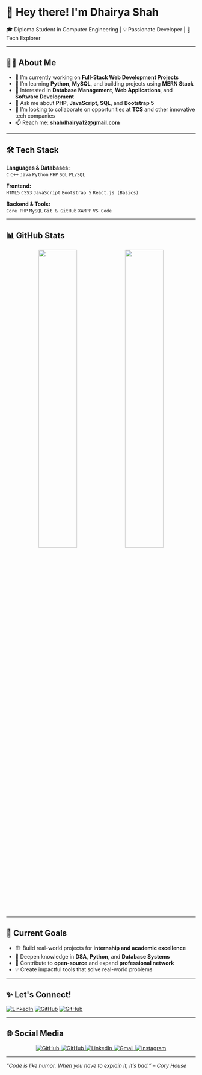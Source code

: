 # 👋 Hey there! I'm Dhairya Shah

🎓 Diploma Student in Computer Engineering | 💡 Passionate Developer | 🚀 Tech Explorer

---

## 👨‍💻 About Me

- 🔭 I’m currently working on **Full-Stack Web Development Projects**
- 🌱 I’m learning **Python**, **MySQL**, and building projects using **MERN Stack**
- 💼 Interested in **Database Management**, **Web Applications**, and **Software Development**
- 💬 Ask me about **PHP**, **JavaScript**, **SQL**, and **Bootstrap 5**
- 🤝 I’m looking to collaborate on opportunities at **TCS** and other innovative tech companies
- 📫 Reach me: **shahdhairya12@gmail.com**

---

## 🛠️ Tech Stack

**Languages & Databases:**  
`C` `C++` `Java` `Python` `PHP` `SQL` `PL/SQL`  

**Frontend:**  
`HTML5` `CSS3` `JavaScript` `Bootstrap 5` `React.js (Basics)`  

**Backend & Tools:**  
`Core PHP` `MySQL` `Git & GitHub` `XAMPP` `VS Code`

---

## 📊 GitHub Stats

<p align="center">
  <img src="https://github-readme-stats.vercel.app/api?username=shahdhairya12&show_icons=true&theme=github_dark" width="45%" />
  <img src="https://github-readme-stats.vercel.app/api/top-langs/?username=shahdhairya12&layout=compact&theme=github_dark" width="45%" />
</p>

---

## 📌 Current Goals

- 🏗️ Build real-world projects for **internship and academic excellence**
- 📘 Deepen knowledge in **DSA**, **Python**, and **Database Systems**
- 🎯 Contribute to **open-source** and expand **professional network**
- 💡 Create impactful tools that solve real-world problems

---

## ✨ Let's Connect!

[![LinkedIn](https://img.shields.io/badge/LinkedIn-blue?style=for-the-badge&logo=linkedin&logoColor=white)](https://www.linkedin.com/in/shahdhairyah/)  [![GitHub](https://img.shields.io/badge/GitHub-181717?style=for-the-badge&logo=github&logoColor=white)](https://github.com/shahdhairyah) [![GitHub](https://img.shields.io/badge/GitHub-181717?style=for-the-badge&logo=github&logoColor=white)](https://github.com/shahdhairya12)



---

## 🌐 Social Media

<p align="center">
  <a href="https://github.com/shahdhairya12" target="_blank">
    <img src="https://img.shields.io/badge/GitHub-000?style=for-the-badge&logo=github&logoColor=white" alt="GitHub" />
  </a>
   <a href="https://github.com/shahdhairyah" target="_blank">
    <img src="https://img.shields.io/badge/GitHub-000?style=for-the-badge&logo=github&logoColor=white" alt="GitHub" />
  </a>
  <a href="https://www.linkedin.com/in/shahdhairyah/" target="_blank">
    <img src="https://img.shields.io/badge/LinkedIn-0077B5?style=for-the-badge&logo=linkedin&logoColor=white" alt="LinkedIn" />
  </a>
  <a href="mailto:shahdhairya12@gmail.com" target="_blank">
    <img src="https://img.shields.io/badge/Gmail-D14836?style=for-the-badge&logo=gmail&logoColor=white" alt="Gmail" />
  </a>
  <a href="https://instagram.com/shahdhairyah" target="_blank">
    <img src="https://img.shields.io/badge/Instagram-E4405F?style=for-the-badge&logo=instagram&logoColor=white" alt="Instagram" />
  </a>
</p>

---

*“Code is like humor. When you have to explain it, it’s bad.” – Cory House*
